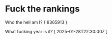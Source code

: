 # Fuck the rankings

Who the hell am I?
{ 8365913 }

What fucking year is it?
[ 2025-01-28T22:30:00Z ]
